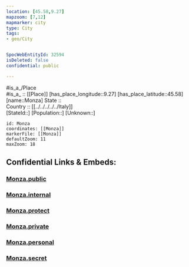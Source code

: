 ```yaml
---
location: [45.58,9.27] 
mapzoom: [7,12] 
mapmarker: city 
type: City
tags:
- geo/City


SpocWebEntityId: 32594
isDeleted: false
confidential: public

---
```

#is_a_/Place  
#is_a_ :: [[Place]] 
[has_place_longitude::9.27] 
[has_place_latitude::45.58] 
[name::Monza] 
State ::  
Country :: [[../../../../../Italy]]  
[StateId::] 
[Population::] 
[Unknown::] 


```leaflet
id: Monza
coordinates: [[Monza]] 
markerFile: [[Monza]] 
defaultZoom: 11 
maxZoom: 18
```


## Confidential Links & Embeds: 

### [Monza.public](/_public/\Earth\Continent\Europe\Europe~South\Italy\regions~Italy\Lombardy\Monza_e_Brianza\CityMonza.public.md) 

### [Monza.internal](/_internal/\Earth\Continent\Europe\Europe~South\Italy\regions~Italy\Lombardy\Monza_e_Brianza\CityMonza.internal.md) 

### [Monza.protect](/_protect/\Earth\Continent\Europe\Europe~South\Italy\regions~Italy\Lombardy\Monza_e_Brianza\CityMonza.protect.md) 

### [Monza.private](/_private/\Earth\Continent\Europe\Europe~South\Italy\regions~Italy\Lombardy\Monza_e_Brianza\CityMonza.private.md) 

### [Monza.personal](/_personal/\Earth\Continent\Europe\Europe~South\Italy\regions~Italy\Lombardy\Monza_e_Brianza\CityMonza.personal.md) 

### [Monza.secret](/_secret/\Earth\Continent\Europe\Europe~South\Italy\regions~Italy\Lombardy\Monza_e_Brianza\CityMonza.secret.md)

